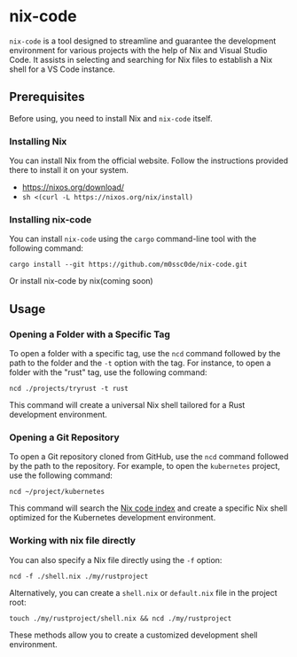 # nix-code

`nix-code` is a tool designed to streamline and guarantee the development environment for various projects with the help of Nix and Visual Studio Code. It assists in selecting and searching for Nix files to establish a Nix shell for a VS Code instance.

## Prerequisites

Before using, you need to install Nix and `nix-code` itself.

### Installing Nix

You can install Nix from the official website. Follow the instructions provided there to install it on your system.
- https://nixos.org/download/
- `sh <(curl -L https://nixos.org/nix/install)`

### Installing nix-code

You can install `nix-code` using the `cargo` command-line tool with the following command:

`cargo install --git https://github.com/m0ssc0de/nix-code.git`

Or install nix-code by nix(coming soon)


## Usage

### Opening a Folder with a Specific Tag

To open a folder with a specific tag, use the `ncd` command followed by the path to the folder and the `-t` option with the tag. For instance, to open a folder with the "rust" tag, use the following command:

`ncd ./projects/tryrust -t rust`

This command will create a universal Nix shell tailored for a Rust development environment.

### Opening a Git Repository

To open a Git repository cloned from GitHub, use the `ncd` command followed by the path to the repository. For example, to open the `kubernetes` project, use the following command:

`ncd ~/project/kubernetes`

This command will search the [Nix code index](https://github.com/m0ssc0de/nix-code-index) and create a specific Nix shell optimized for the Kubernetes development environment.

### Working with nix file directly

You can also specify a Nix file directly using the `-f` option:

`ncd -f ./shell.nix ./my/rustproject`

Alternatively, you can create a `shell.nix` or `default.nix` file in the project root:

`touch ./my/rustproject/shell.nix && ncd ./my/rustproject`

These methods allow you to create a customized development shell environment.